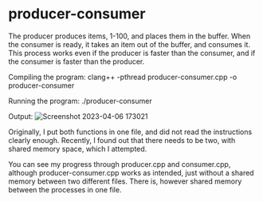 # producer-consumer
The producer produces items, 1-100, and places them in the buffer.
When the consumer is ready, it takes an item out of the buffer, and consumes it.
This process works even if the producer is faster than the consumer, and 
if the consumer is faster than the producer.

Compiling the program: clang++ -pthread producer-consumer.cpp -o producer-consumer

Running the program: ./producer-consumer

Output: ![Screenshot 2023-04-06 173021](https://user-images.githubusercontent.com/15059428/230498063-88e8f3f9-26be-4710-a0d7-adc1c3938671.png)



Originally, I put both functions in one file, and did not read the instructions clearly enough. Recently, I found out that
there needs to be two, with shared memory space, which I attempted. 

You can see my progress through producer.cpp and consumer.cpp, although producer-consumer.cpp works as intended, just without a shared memory between two different files. 
There is, however shared memory between the processes in one file.

